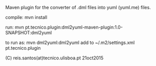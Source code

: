 
  Maven plugin for the converter of .dml files into yuml (yuml.me) files.

  compile: mvn install

  run: mvn pt.tecnico.plugin:dml2yuml-maven-plugin:1.0-SNAPSHOT:dml2yuml

  to run as: mvn dml2yuml:dml2yuml
  add to ~/.m2/settings.xml
  <pluginGroups>
    <pluginGroup>pt.tecnico.plugin</pluginGroup>
  </pluginGroups>

  (C) reis.santos(at)tecnico.ulisboa.pt 21oct2015
